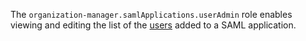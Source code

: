 The `organization-manager.samlApplications.userAdmin` role enables viewing and editing the list of the [users](../../../overview/roles-and-resources.md#users) added to a SAML application.
